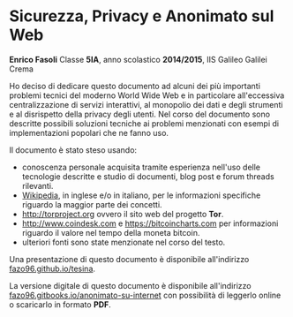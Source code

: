 # Sicurezza, Privacy e Anonimato sul Web

__Enrico Fasoli__ Classe __5IA__, anno scolastico __2014/2015__, IIS Galileo Galilei Crema

Ho deciso di dedicare questo documento ad alcuni dei più importanti problemi tecnici del moderno World Wide Web e in particolare all'eccessiva centralizzazione di servizi interattivi, al monopolio dei dati e degli strumenti e al disrispetto della privacy degli utenti. Nel corso del documento sono descritte possibili soluzioni tecniche ai problemi menzionati con esempi di implementazioni popolari che ne fanno uso.

Il documento è stato steso usando:

- conoscenza personale acquisita tramite esperienza nell'uso delle tecnologie descritte e studio di documenti, blog post e forum threads rilevanti.
- [Wikipedia](https://it.wikipedia.org), in inglese e/o in italiano, per le informazioni specifiche riguardo la maggior parte dei concetti.
- http://torproject.org ovvero il sito web del progetto __Tor__.
- http://www.coindesk.com e https://bitcoincharts.com per informazioni riguardo il valore nel tempo della moneta bitcoin.
- ulteriori fonti sono state menzionate nel corso del testo.

Una presentazione di questo documento è disponibile all'indirizzo [fazo96.github.io/tesina](http://fazo96.github.io/tesina/).

La versione digitale di questo documento è disponibile all'indirizzo [fazo96.gitbooks.io/anonimato-su-internet](http://fazo96.gitbooks.io/anonimato-su-internet) con possibilità di leggerlo online o scaricarlo in formato __PDF__.
